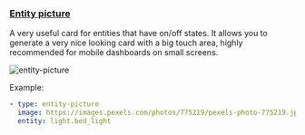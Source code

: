 ### [Entity picture](https://developers.home-assistant.io/docs/en/lovelace_card_types.html#entity-picture)

A very useful card for entities that have on/off states. It allows you to generate a very nice looking card with a big touch area, highly recommended for mobile dashboards on small screens.

![entity-picture](https://user-images.githubusercontent.com/7738048/41775897-71fca8a0-762e-11e8-9f14-71473b4db153.gif)

Example:
```yaml
- type: entity-picture
  image: https://images.pexels.com/photos/775219/pexels-photo-775219.jpeg?auto=compress&cs=tinysrgb&dpr=2&h=295&w=490
  entity: light.bed_light
```